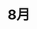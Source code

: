 ---
index: false
feed: false
sitemap: false
timeline: false
article: false
title: 8月
dir:
    order: -8
---